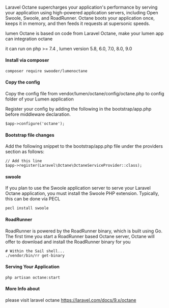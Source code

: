 ####  

Laravel Octane supercharges your application's performance by serving your application using high-powered application servers, including Open Swoole, Swoole, and RoadRunner. Octane boots your application once, keeps it in memory, and then feeds it requests at supersonic speeds.

lumen Octane is based on code from   Laravel Octane,  make your lumen app can integration octane

it can run on php >= 7.4 , lumen version  5.8, 6.0, 7.0, 8.0, 9.0



#### Install via composer

```
composer require swooder/lumenoctane
```

#### Copy the config


Copy the config file from vendor/lumen/octane/config/octane.php to config folder of your Lumen application 

Register your config by adding the following in the bootstrap/app.php before middleware declaration.

```
$app->configure('octane');
```


#### Bootstrap file changes

Add the following snippet to the bootstrap/app.php file under the providers section as follows:

```
// Add this line
$app->register(Laravel\Octane\OctaneServiceProvider::class);
```


#### swoole

If you plan to use the Swoole application server to serve your Laravel Octane application, you must install the Swoole PHP extension. Typically, this can be done via PECL

```
pecl install swoole
```

#### RoadRunner

RoadRunner is powered by the RoadRunner binary, which is built using Go. The first time you start a RoadRunner based Octane server, Octane will offer to download and install the RoadRunner binary for you

```
# Within the Sail shell...
./vendor/bin/rr get-binary
```

#### Serving Your Application

```
php artisan octane:start
```

#### More Info about 

please visit laravel octane https://laravel.com/docs/9.x/octane
